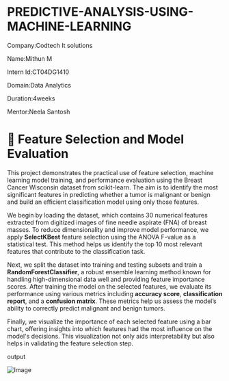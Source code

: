 # PREDICTIVE-ANALYSIS-USING-MACHINE-LEARNING

Company:Codtech It solutions

Name:Mithun M

Intern Id:CT04DG1410

Domain:Data Analytics

Duration:4weeks

Mentor:Neela Santosh




# 🧪 Feature Selection and Model Evaluation

This project demonstrates the practical use of feature selection, machine learning model training, and performance evaluation using the Breast Cancer Wisconsin dataset from scikit-learn. The aim is to identify the most significant features in predicting whether a tumor is malignant or benign and build an efficient classification model using only those features.

We begin by loading the dataset, which contains 30 numerical features extracted from digitized images of fine needle aspirate (FNA) of breast masses. To reduce dimensionality and improve model performance, we apply **SelectKBest** feature selection using the ANOVA F-value as a statistical test. This method helps us identify the top 10 most relevant features that contribute to the classification task.

Next, we split the dataset into training and testing subsets and train a **RandomForestClassifier**, a robust ensemble learning method known for handling high-dimensional data well and providing feature importance scores. After training the model on the selected features, we evaluate its performance using various metrics including **accuracy score**, **classification report**, and a **confusion matrix**. These metrics help us assess the model’s ability to correctly predict malignant and benign tumors.

Finally, we visualize the importance of each selected feature using a bar chart, offering insights into which features had the most influence on the model's decisions. This visualization not only aids interpretability but also helps in validating the feature selection step.





output


![Image](https://github.com/user-attachments/assets/83b91d27-4844-4738-8ad7-149ff769bb63)



